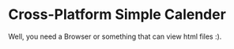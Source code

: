 # Cross-Platform Simple Calender
Well, you need a Browser or something that can view html files :).
